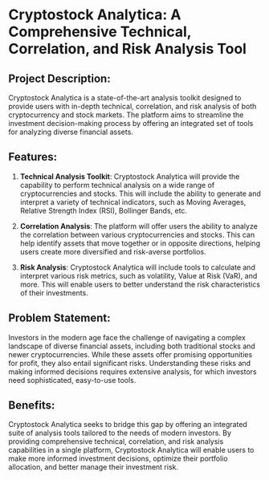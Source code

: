 # Cryptostock Analytica: A Comprehensive Technical, Correlation, and Risk Analysis Tool

## Project Description:

Cryptostock Analytica is a state-of-the-art analysis toolkit designed to provide users with in-depth technical, correlation, and risk analysis of both cryptocurrency and stock markets. The platform aims to streamline the investment decision-making process by offering an integrated set of tools for analyzing diverse financial assets.

## Features:

1. **Technical Analysis Toolkit**: Cryptostock Analytica will provide the capability to perform technical analysis on a wide range of cryptocurrencies and stocks. This will include the ability to generate and interpret a variety of technical indicators, such as Moving Averages, Relative Strength Index (RSI), Bollinger Bands, etc.

2. **Correlation Analysis**: The platform will offer users the ability to analyze the correlation between various cryptocurrencies and stocks. This can help identify assets that move together or in opposite directions, helping users create more diversified and risk-averse portfolios.

3. **Risk Analysis**: Cryptostock Analytica will include tools to calculate and interpret various risk metrics, such as volatility, Value at Risk (VaR), and more. This will enable users to better understand the risk characteristics of their investments.



## Problem Statement:

Investors in the modern age face the challenge of navigating a complex landscape of diverse financial assets, including both traditional stocks and newer cryptocurrencies. While these assets offer promising opportunities for profit, they also entail significant risks. Understanding these risks and making informed decisions requires extensive analysis, for which investors need sophisticated, easy-to-use tools.

## Benefits:

Cryptostock Analytica seeks to bridge this gap by offering an integrated suite of analysis tools tailored to the needs of modern investors. By providing comprehensive technical, correlation, and risk analysis capabilities in a single platform, Cryptostock Analytica will enable users to make more informed investment decisions, optimize their portfolio allocation, and better manage their investment risk.
